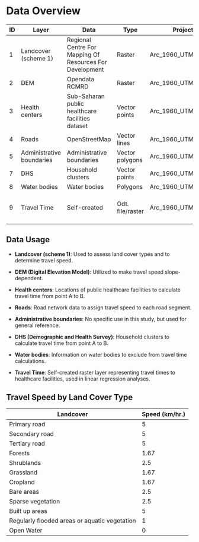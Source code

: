# Data Overview

| ID | Layer                        | Data                                  | Type          | Projection          | Source                                                                                   |
|----|------------------------------|---------------------------------------|---------------|---------------------|------------------------------------------------------------------------------------------|
| 1  | Landcover (scheme 1)        | Regional Centre For Mapping Of Resources For Development  | Raster        | Arc_1960_UTM_Zone_35N | [Link](http://geoportal.rcmrd.org/layers/servir%3Auganda_sentinel2_lulc2016)         |
| 2  | DEM                          | Opendata RCMRD                        | Raster        | Arc_1960_UTM_Zone_35N | [Link](https://opendata.rcmrd.org/datasets/uganda-srtm-dem-30-meters)                |
| 3  | Health centers               | Sub-Saharan public healthcare facilities dataset | Vector points | Arc_1960_UTM_Zone_35N | [Link](https://doi.org/10.1038/s41597-019-0142-2)                                    |
| 4  | Roads                        | OpenStreetMap                         | Vector lines  | Arc_1960_UTM_Zone_35N | [Link](https://data.humdata.org/dataset/hotosm_uga_roads)                              |
| 5  | Administrative boundaries    | Administrative boundaries             | Vector polygons | Arc_1960_UTM_Zone_35N | [Link](https://data.humdata.org/dataset/cod-ab-uga?)                                  |
| 7  | DHS                          | Household clusters                    | Vector points | Arc_1960_UTM_Zone_35N | [Link](https://dhsprogram.com/pubs/pdf/FR333/FR333.pdf)                                |
| 8  | Water bodies                 | Water bodies                          | Polygons      | Arc_1960_UTM_Zone_35N | [Link](https://geoportal.icpac.net/layers/geonode:uga_water_areas_dcw)                |
| 9  | Travel Time                  | Self-created                          | Odt. file/raster        | Arc_1960_UTM_Zone_35N | [odt_file](https://github.com/RikLubbers/PhD-Code/blob/main/Study_1/Data_and_Documentation/Travel_time.ods), Raster upon request                                                                            |

## Data Usage

- **Landcover (scheme 1)**: Used to assess land cover types and to determine travel speed.

- **DEM (Digital Elevation Model)**: Utilized to make travel speed slope-dependent.

- **Health centers**: Locations of public healthcare facilities to calculate travel time from point A to B.

- **Roads**: Road network data to assign travel speed to each road segment.

- **Administrative boundaries**: No specific use in this study, but used for general reference.

- **DHS (Demographic and Health Survey)**: Household clusters to calculate travel time from point A to B.

- **Water bodies**: Information on water bodies to exclude from travel time calculations.

- **Travel Time**: Self-created raster layer representing travel times to healthcare facilities, used in linear regression analyses.

## Travel Speed by Land Cover Type

| Landcover                                            | Speed (km/hr.) |
|------------------------------------------------------|----------------|
| Primary road                                         | 5              |
| Secondary road                                       | 5              |
| Tertiary road                                       | 5              |
| Forests                                              | 1.67           |
| Shrublands                                           | 2.5            |
| Grassland                                            | 1.67           |
| Cropland                                             | 1.67           |
| Bare areas                                           | 2.5            |
| Sparse vegetation                                    | 2.5            |
| Built up areas                                       | 5              |
| Regularly flooded areas or aquatic vegetation       | 1              |
| Open Water                                           | 0              |

